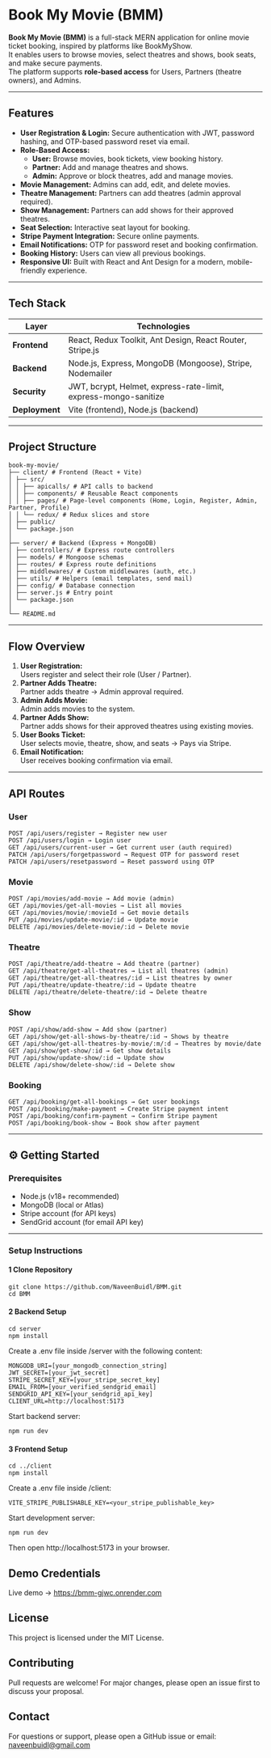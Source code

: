 # Book My Movie (BMM)

**Book My Movie (BMM)** is a full-stack MERN application for online movie ticket booking, inspired by platforms like BookMyShow.  
It enables users to browse movies, select theatres and shows, book seats, and make secure payments.  
The platform supports **role-based access** for Users, Partners (theatre owners), and Admins.

---

## Features

- **User Registration & Login:** Secure authentication with JWT, password hashing, and OTP-based password reset via email.  
- **Role-Based Access:**  
  - **User:** Browse movies, book tickets, view booking history.  
  - **Partner:** Add and manage theatres and shows.  
  - **Admin:** Approve or block theatres, add and manage movies.  
- **Movie Management:** Admins can add, edit, and delete movies.  
- **Theatre Management:** Partners can add theatres (admin approval required).  
- **Show Management:** Partners can add shows for their approved theatres.  
- **Seat Selection:** Interactive seat layout for booking.  
- **Stripe Payment Integration:** Secure online payments.  
- **Email Notifications:** OTP for password reset and booking confirmation.  
- **Booking History:** Users can view all previous bookings.  
- **Responsive UI:** Built with React and Ant Design for a modern, mobile-friendly experience.

---

## Tech Stack

| Layer | Technologies |
|-------|---------------|
| **Frontend** | React, Redux Toolkit, Ant Design, React Router, Stripe.js |
| **Backend** | Node.js, Express, MongoDB (Mongoose), Stripe, Nodemailer |
| **Security** | JWT, bcrypt, Helmet, express-rate-limit, express-mongo-sanitize |
| **Deployment** | Vite (frontend), Node.js (backend) |

---

## Project Structure
```
book-my-movie/
├── client/ # Frontend (React + Vite)
│ ├── src/
│ │ ├── apicalls/ # API calls to backend
│ │ ├── components/ # Reusable React components
│ │ ├── pages/ # Page-level components (Home, Login, Register, Admin, Partner, Profile)
│ │ └── redux/ # Redux slices and store
│ ├── public/
│ └── package.json
│
├── server/ # Backend (Express + MongoDB)
│ ├── controllers/ # Express route controllers
│ ├── models/ # Mongoose schemas
│ ├── routes/ # Express route definitions
│ ├── middlewares/ # Custom middlewares (auth, etc.)
│ ├── utils/ # Helpers (email templates, send mail)
│ ├── config/ # Database connection
│ ├── server.js # Entry point
│ └── package.json
│
└── README.md
```
---

## Flow Overview

1. **User Registration:**  
   Users register and select their role (User / Partner).  
2. **Partner Adds Theatre:**  
   Partner adds theatre → Admin approval required.  
3. **Admin Adds Movie:**  
   Admin adds movies to the system.  
4. **Partner Adds Show:**  
   Partner adds shows for their approved theatres using existing movies.  
5. **User Books Ticket:**  
   User selects movie, theatre, show, and seats → Pays via Stripe.  
6. **Email Notification:**  
   User receives booking confirmation via email.

---

## API Routes

###  User
```
POST /api/users/register → Register new user
POST /api/users/login → Login user
GET /api/users/current-user → Get current user (auth required)
PATCH /api/users/forgetpassword → Request OTP for password reset
PATCH /api/users/resetpassword → Reset password using OTP
```


###  Movie
```
POST /api/movies/add-movie → Add movie (admin)
GET /api/movies/get-all-movies → List all movies
GET /api/movies/movie/:movieId → Get movie details
PUT /api/movies/update-movie/:id → Update movie
DELETE /api/movies/delete-movie/:id → Delete movie
```

###  Theatre
```
POST /api/theatre/add-theatre → Add theatre (partner)
GET /api/theatre/get-all-theatres → List all theatres (admin)
GET /api/theatre/get-all-theatres/:id → List theatres by owner
PUT /api/theatre/update-theatre/:id → Update theatre
DELETE /api/theatre/delete-theatre/:id → Delete theatre
```

###  Show
```
POST /api/show/add-show → Add show (partner)
GET /api/show/get-all-shows-by-theatre/:id → Shows by theatre
GET /api/show/get-all-theatres-by-movie/:m/:d → Theatres by movie/date
GET /api/show/get-show/:id → Get show details
PUT /api/show/update-show/:id → Update show
DELETE /api/show/delete-show/:id → Delete show
```

###  Booking
```
GET /api/booking/get-all-bookings → Get user bookings
POST /api/booking/make-payment → Create Stripe payment intent
POST /api/booking/confirm-payment → Confirm Stripe payment
POST /api/booking/book-show → Book show after payment
```

---

## ⚙️ Getting Started

###  Prerequisites
- Node.js (v18+ recommended)  
- MongoDB (local or Atlas)  
- Stripe account (for API keys)  
- SendGrid account (for email API key)

---

###  Setup Instructions

#### 1️ Clone Repository
```
git clone https://github.com/NaveenBuidl/BMM.git
cd BMM
```
#### 2️ Backend Setup
```
cd server
npm install
```
Create a .env file inside /server with the following content:
```
MONGODB_URI=[your_mongodb_connection_string]
JWT_SECRET=[your_jwt_secret]
STRIPE_SECRET_KEY=[your_stripe_secret_key]
EMAIL_FROM=[your_verified_sendgrid_email]
SENDGRID_API_KEY=[your_sendgrid_api_key]
CLIENT_URL=http://localhost:5173

```
Start backend server:
```
npm run dev
```
#### 3️ Frontend Setup
```
cd ../client
npm install
```
Create a .env file inside /client:
```
VITE_STRIPE_PUBLISHABLE_KEY=<your_stripe_publishable_key>
```
Start development server:
```
npm run dev
```
Then open http://localhost:5173 in your browser.


## Demo Credentials
Live demo → https://bmm-gjwc.onrender.com

## License
This project is licensed under the MIT License.

## Contributing
Pull requests are welcome!
For major changes, please open an issue first to discuss your proposal.

## Contact
For questions or support, please open a GitHub issue or email:
naveenbuidl@gmail.com
